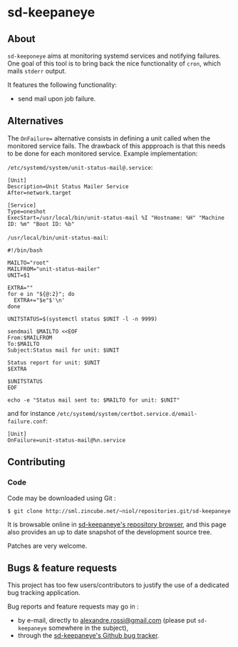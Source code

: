 # sd-keepaneye

## About

`sd-keeponeye` aims at monitoring systemd services and notifying
failures. One goal of this tool is to bring back the nice functionality of
`cron`, which mails `stderr` output.

It features the following functionality:

* send mail upon job failure.

## Alternatives

The `OnFailure=` alternative consists in defining a unit called when
the monitored service fails. The drawback of this appproach is that this
needs to be done for each monitored service. Example implementation:

`/etc/systemd/system/unit-status-mail@.service`:

    [Unit]
    Description=Unit Status Mailer Service
    After=network.target

    [Service]
    Type=oneshot
    ExecStart=/usr/local/bin/unit-status-mail %I "Hostname: %H" "Machine ID: %m" "Boot ID: %b"

`/usr/local/bin/unit-status-mail`:

    #!/bin/bash

    MAILTO="root"
    MAILFROM="unit-status-mailer"
    UNIT=$1

    EXTRA=""
    for e in "${@:2}"; do
      EXTRA+="$e"$'\n'
    done

    UNITSTATUS=$(systemctl status $UNIT -l -n 9999)

    sendmail $MAILTO <<EOF
    From:$MAILFROM
    To:$MAILTO
    Subject:Status mail for unit: $UNIT

    Status report for unit: $UNIT
    $EXTRA

    $UNITSTATUS
    EOF

    echo -e "Status mail sent to: $MAILTO for unit: $UNIT"

and for instance `/etc/systemd/system/certbot.service.d/email-failure.conf`:

    [Unit]
    OnFailure=unit-status-mail@%n.service

## Contributing

### Code

Code may be downloaded using Git :

    $ git clone http://sml.zincube.net/~niol/repositories.git/sd-keepaneye

It is browsable online in
[sd-keepaneye's repository browser](http://sml.zincube.net/~niol/repositories.git/sd-keepaneye),
and this page also provides an up to date snapshot of the development
source tree.

Patches are very welcome.

## Bugs & feature requests

This project has too few users/contributors to justify the use of a dedicated
bug tracking application.

Bug reports and feature requests may go in :

* by e-mail, directly to <alexandre.rossi@gmail.com> (please put
  `sd-keepaneye` somewhere in the subject),
* through the [sd-keepaneye's Github bug tracker][2].

[2]: https://github.com/niol/sd-keepaneye/issues
